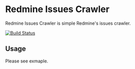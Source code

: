 # Redmine Issues Crawler

Redmine Issues Crawler is simple Redmine's issues crawler.

[![Build Status](https://travis-ci.org/ssmylh/redmine-issues-crawler.svg?branch=master)](https://travis-ci.org/ssmylh/redmine-issues-crawler)

## Usage

Please see exmaple.